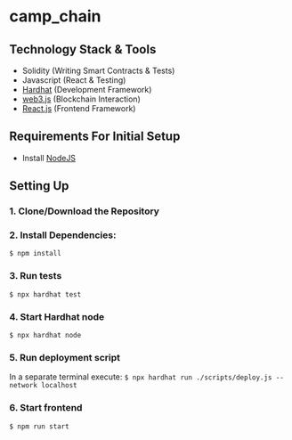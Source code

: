 # camp_chain

## Technology Stack & Tools

- Solidity (Writing Smart Contracts & Tests)
- Javascript (React & Testing)
- [Hardhat](https://hardhat.org/) (Development Framework)
- [web3.js](https://web3js.readthedocs.io/en/v1.8.2/) (Blockchain Interaction)
- [React.js](https://reactjs.org/) (Frontend Framework)

## Requirements For Initial Setup
- Install [NodeJS](https://nodejs.org/en/)

## Setting Up
### 1. Clone/Download the Repository

### 2. Install Dependencies:
`$ npm install`

### 3. Run tests
`$ npx hardhat test`

### 4. Start Hardhat node
`$ npx hardhat node`

### 5. Run deployment script
In a separate terminal execute:
`$ npx hardhat run ./scripts/deploy.js --network localhost`

### 6. Start frontend
`$ npm run start`
